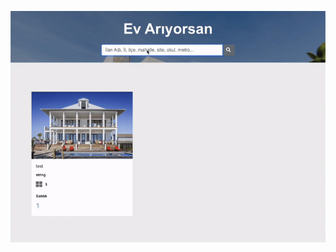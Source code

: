 ![](https://github.com/farunurisonmez/real-estate-react-application/blob/main/public/test/preview.gif)
